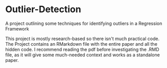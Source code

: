 # Outlier-Detection
A project outlining some techniques for identifying outliers in a Regression Framework


This project is mostly research-based so there isn't much practical code. The Project 
contains an RMarkdown file with the entire paper and all the hidden code. I recommend reading
the pdf before investigating the .RMD file, as it will give some much-needed context and 
works as a standalone paper.
